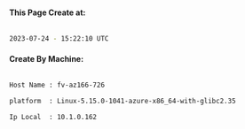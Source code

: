 
   
#### This Page Create at:

```bash

2023-07-24 - 15:22:10 UTC

```

#### Create By Machine:

```bash

Host Name : fv-az166-726

platform  : Linux-5.15.0-1041-azure-x86_64-with-glibc2.35

Ip Local  : 10.1.0.162

```

